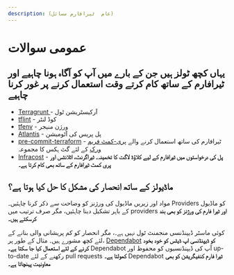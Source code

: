 ```yaml
---
description: (عام  ٹیرافارم مسائل)
---
```


# عمومی سوالات

## یہاں کچھ ٹولز ہیں جن کے بارے میں آپ کو آگاہ ہونا چاہیے اور ٹیرافارم کے ساتھ کام کرتے وقت استعمال کرنے پر غور کرنا چاہیے

* [Terragrunt ](https://terragrunt.gruntwork.io/)- آرکیسٹریشن ٹول&#x20;
* [tflint](https://github.com/terraform-linters/tflint) - کوڈ لنٹر&#x20;
* [tfenv](https://github.com/tfutils/tfenv) - ورژن منیجر&#x20;
* [Atlantis](https://www.runatlantis.io/) - پل پریس کی آٹومیشن&#x20;
* [pre-commit-terraform](https://github.com/antonbabenko/pre-commit-terraform) - ٹیرافارم کی ساتھ استعمال کرنے والے [پری-کمٹ فریم ورک](https://pre-commit.com/) کے لئے گٹ ہکس کا مجموعہ&#x20;
* [Infracost](https://www.infracost.io/) - **پل کی درخواستوں میں ٹیرافارم کے لیے کلاؤڈ لاگت کا تخمینہ۔ ٹیراگرنٹ، اٹلانٹس اور پری کمٹ ٹیرافارم کے ساتھ بھی کام کرتا ہے۔**

## ماڈیولز کے ساتھ انحصار کی مشکل کا حل کیا ہوتا ہے؟

مواد اور زیریں ماڈیول کی ورژنز کو وضاحت سے ذکر کرنا چاہئیں۔ Providers کو ماڈیول کے باہر تشکیل دینا چاہئیں، مگر صرف ترتیب میں providers **اور ٹیرا فارم کی ورژنز کو بھی بند کرسکتے ہیں۔**

&#x20;کوئی ماسٹر ڈیپنڈنسی منجمنٹ ٹول نہیں ہے۔، مگر انحصار کو کم پریشانی والی بنانے کے لئے کچھ مشورے ہیں۔ مثال کے طور پر، [Dependabot](https://dependabot.com/) **کو ڈیپنڈنسی اپ ڈیٹس کو خود بخود کرنے کے لئے استعمال کیا جا سکتا ہے۔** Dependabot آپ کی ڈیپنڈنسیوں کو محفوظ اور up-to-date رکھنے کے لئے pull requests **کھولتا  ہے۔** Dependabot **ٹیرا فارم کنفیگریشن کو بھی معاونیت پہنچاتا ہے۔**
